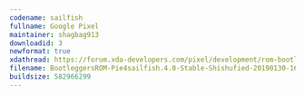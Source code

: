 ```yaml
---
codename: sailfish
fullname: Google Pixel
maintainer: shagbag913
downloadid: 3
newformat: true
xdathread: https://forum.xda-developers.com/pixel/development/rom-bootleggersrom-3-5-madstinky-t3877760/
filename: BootleggersROM-Pie4sailfish.4.0-Stable-Shishufied-20190130-1600.zip
buildsize: 582966299
---
```

